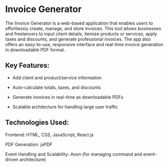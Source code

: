 # Invoice Generator 

The Invoice Generator is a web-based application that enables users to effortlessly create, manage, and store invoices. This tool allows businesses and freelancers to input client details, itemize products or services, apply taxes and discounts, and generate professional invoices. The app also offers an easy-to-use, responsive interface and real-time invoice generation in downloadable PDF format.

## Key Features:

- Add client and product/service information

- Auto-calculate totals, taxes, and discounts

- Generate invoices in real-time as downloadable PDFs

- Scalable architecture for handling large user traffic

## Technologies Used:

Frontend: HTML, CSS, JavaScript, React.js

PDF Generation: jsPDF

Event Handling and Scalability: Axon (for managing command and event-driven architecture)

